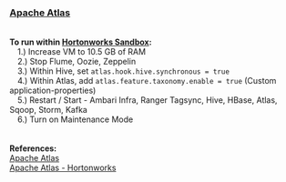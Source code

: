 <H3><a href="http://atlas.incubator.apache.org/">Apache Atlas</a></H3>

<br><b>To run within <a href="http://hortonworks.com/downloads/#sandbox">Hortonworks Sandbox</a>:</b>
<br>&ensp;&ensp;1.) Increase VM to 10.5 GB of RAM
<br>&ensp;&ensp;2.) Stop Flume, Oozie, Zeppelin
<br>&ensp;&ensp;3.) Within Hive, set ```atlas.hook.hive.synchronous = true```
<br>&ensp;&ensp;4.) Within Atlas, add ```atlas.feature.taxonomy.enable = true```  (Custom application-properties) 
<br>&ensp;&ensp;5.) Restart / Start - Ambari Infra, Ranger Tagsync, Hive, HBase, Atlas, Sqoop, Storm, Kafka
<br>&ensp;&ensp;6.) Turn on Maintenance Mode
<br>
<br>
<br><b>References:</b>
<br><a href="http://atlas.incubator.apache.org/">Apache Atlas</a>
<br><a href="http://hortonworks.com/apache/atlas/">Apache Atlas - Hortonworks</a>
